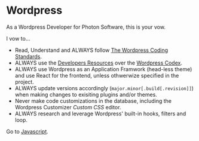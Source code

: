 # Wordpress

As a Wordpress Developer for Photon Software, this is your vow.

I vow to...  
* Read, Understand and ALWAYS follow [The Wordpress Coding Standards](https://codex.wordpress.org/WordPress_Coding_Standards).  
* ALWAYS use the [Developers Resources](https://developer.wordpress.org/) over the [Wordpress Codex](https://codex.wordpress.org/).  
* ALWAYS use Wordpress as an Application Framwork (head-less theme) and use React for the frontend, unless othwerwize specified in the project.  
* ALWAYS update versions accordingly (`major.minor[.build[.revision]]`) when making changes to exisiting plugins and/or themes.   
* Never make code customizations in the database, including the Wordpress Customizer *Custom CSS* editor.
* ALWAYS research and leverage Wordpress' built-in hooks, filters and loop.

Go to [Javascript](../javascript).